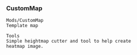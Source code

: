 ### CustomMap
```
Mods/CustomMap
Template map

Tools
Simple heightmap cutter and tool to help create
heatmap image.
```
